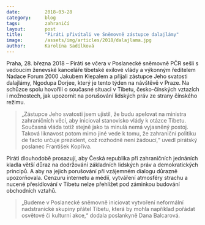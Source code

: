 ```yaml
---
date:         2018-03-28
category:     blog
tags:         zahraničí
layout:       post
title:        "Piráti přivítali ve Sněmovně zástupce dalajlámy"
image:        /assets/img/articles/2018/dalajlama.jpg
author:       Karolína Sadílková
---
```


Praha, 28. března 2018 – Piráti se včera v Poslanecké sněmovně PČR sešli s vedoucím ženevské kanceláře tibetské exilové vlády a výkonným ředitelem Nadace Forum 2000 Jakubem Klepalem a přijali zástupce Jeho svatosti dalajlámy, Ngodupa Dorjee, který je tento týden na návštěvě v Praze. Na schůzce spolu hovořili o současné situaci v Tibetu, česko-čínských vztazích i možnostech, jak upozornit na porušování lidských práv ze strany čínského režimu.

> „Zástupce Jeho svatosti jsem ujistil, že budu apelovat na ministra zahraničních věcí, aby inicioval stanovisko vlády k otázce Tibetu. Současná vláda totiž stejně jako ta minulá nemá vyjasněný postoj. Taková liknavost potom mimo jiné vede k tomu, že zahraniční politiku de facto určuje prezident, což rozhodně není žádoucí,“ uvedl pirátský poslanec František Kopřiva.

Piráti dlouhodobě prosazují, aby Česká republika při zahraničních jednáních kladla větší důraz na dodržování základních lidských práv a demokratických principů. A aby na jejich porušování při vzájemném dialogu důrazně upozorňovala. Cenzuru internetu a médií, vytváření atmosféry strachu a nucené přesídlování v Tibetu nelze přehlížet pod záminkou budování obchodních vztahů.

> „Budeme v Poslanecké sněmovně iniciovat vytvoření neformální nadstranické skupiny přátel Tibetu, která by mohla například pořádat osvětové či kulturní akce,“ dodala poslankyně Dana Balcarová.
